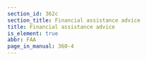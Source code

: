 ```yaml
---
section_id: 362c
section_title: Financial assistance advice
title: Financial assistance advice
is_element: true
abbr: FAA
page_in_manual: 360-4
---
```

